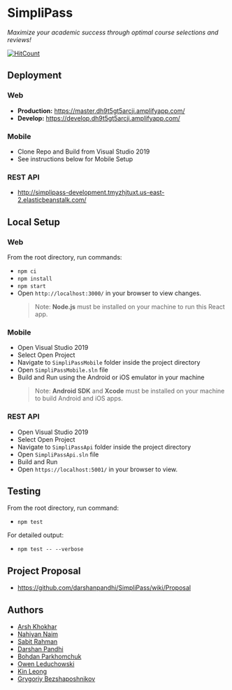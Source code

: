 # SimpliPass

_Maximize your academic success through optimal course selections and reviews!_

[![HitCount](http://hits.dwyl.io/nahiyannaim/https://githubcom/darshanpandhi/SimpliPass.svg)](http://hits.dwyl.io/nahiyannaim/https://githubcom/darshanpandhi/SimpliPass)

## Deployment

### Web

- **Production:** https://master.dh9t5gt5arcji.amplifyapp.com/
- **Develop:** https://develop.dh9t5gt5arcji.amplifyapp.com/

### Mobile

- Clone Repo and Build from Visual Studio 2019
- See instructions below for Mobile Setup

### REST API

- http://simplipass-development.tmyzhjtuxt.us-east-2.elasticbeanstalk.com/

## Local Setup

### Web

From the root directory, run commands:

- `npm ci`
- `npm install`
- `npm start`
- Open `http://localhost:3000/` in your browser to view changes.
  > Note: **Node.js** must be installed on your machine to run this React app.

### Mobile

- Open Visual Studio 2019
- Select Open Project
- Navigate to `SimpliPassMobile` folder inside the project directory
- Open `SimpliPassMobile.sln` file
- Build and Run using the Android or iOS emulator in your machine
  > Note: **Android SDK** and **Xcode** must be installed on your machine to build Android and iOS apps.

### REST API

- Open Visual Studio 2019
- Select Open Project
- Navigate to `SimpliPassApi` folder inside the project directory
- Open `SimpliPassApi.sln` file
- Build and Run
- Open `https://localhost:5001/` in your browser to view.

## Testing

From the root directory, run command:

- `npm test`

For detailed output:

- `npm test -- --verbose`

## Project Proposal

- https://github.com/darshanpandhi/SimpliPass/wiki/Proposal

## Authors

- [Arsh Khokhar](https://github.com/arsh-khokhar)
- [Nahiyan Naim](https://github.com/nahiyannaim)
- [Sabit Rahman](https://github.com/sabit619)
- [Darshan Pandhi](https://github.com/darshanpandhi)
- [Bohdan Parkhomchuk](https://github.com/bohdan-p)
- [Owen Leduchowski](https://github.com/owenleduchowski)
- [Kin Leong](https://github.com/Waiikiin)
- [Grygoriy Bezshaposhnikov](https://github.com/SSmade)
